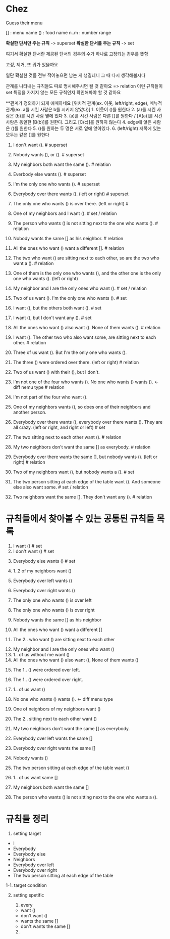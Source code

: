 # Chez
Guess their menu

[] : menu name
() : food name
n..m : number range

**확실한 단서만 주는 규칙** -> superset
**확실한 단서를 주는 규칙** -> set

여기서 확실한 단서란 제공된 단서의 경우의 수가 하나로 고정되는 경우를 뜻함

고정, 제거, 또 뭐가 있을까요

일단 확실한 것들 전부 적어놓으면 남는 게 생길테니 그 때 다시 생각해봅시다

관계를 나타내는 규칙들도 따로 명시해주시면 될 것 같아요 => relation
이런 규칙들이 set 특징을 가지지 않는 모든 규칙인지 확인해봐야 할 것 같아요

**관계가 정의하기 되게 애매하네요 [위치적 관계(ex. 이웃, left/right, edge), 메뉴적 관계(ex. a를 시킨 사람은 b를 시키지 않았다)]
    1. 이웃이 ()를 원한다
    2. (a)를 시킨 사람은 (b)를 시킨 사람 옆에 있다
    3. (a)를 시킨 사람은 다른 []를 원한다 / [A(a)]를 시킨 사람은 동일한 [B(b)]를 원한다. 그리고 [C(c)]를 원하지 않는다
    4. edge에 앉은 사람은 ()를 원한다
    5. ()를 원하는 두 명은 서로 옆에 앉아있다.
    6. (left/right) 저쪽에 있는 모두는 같은 []를 원한다

1. I don't want (). <!-- 자신 1 음식 제거 --> # superset
2. Nobody wants (), or (). <!-- 모든 인원 2 음식 제거 --> # superset
3. My neighbors both want the same (). <!-- 양 옆 사람 동일 음식  --> # relation
4. Everbody else wants (). <!-- 자기 자신 제외 모두 1 음식 고정 --> # superset
5. I'm the only one who wants (). <!-- 자신만 이 음식을 원함, 나머지는 싫어함 --> # superset 

6. Everybody over there wants (). (left or right)   <!-- 최소 1 명, 최대 5명의 메뉴 고정 --> # superset
7. The only one who wants () is over there. (left or right) <!--  -->   # 
8. One of my neighbors and I want (). <!-- 옆 사람 중 1 명과 자신의 음식 고정 --> # set / relation
9. The person who wants () is not sitting next to the one who wants (). <!--  --> # relation
10. Nobody wants the same [] as his neighbor. <!-- --> # relation

11. All the ones who want () want a different []. <!-- --> # relation
12. The two who want () are sitting next to each other, so are the two who want a (). <!-- --> # relation
13. One of them is the only one who wants (), and the other one is the only one who wants (). (left or right) <!-- --> 
14. My neighbor and I are the only ones who want (). <!-- --> # set / relation
15. Two of us want (). I'm the only one who wants (). <!-- --> # set 

16. I want (), but the others both want (). <!-- --> # set
17. I want (), but I don't want any (). <!-- --> # set
18. All the ones who want () also want (). None of them wants (). <!-- --> # relation
19. I want (). The other two who also want some, are sitting next to each other. <!-- --> # relation
20. Three of us want (). But I'm the only one who wants (). <!-- -->

21. The three () were ordered over there. (left or right) <!-- --> # relation
22. Two of us want () with their (), but I don't. <!-- -->
23. I'm not one of the four who wants (). No one who wants () wants (). <- diff nemu type <!-- --> # relation
24. I'm not part of the four who want (). <!-- -->
25. One of my neighbors wants (), so does one of their neighbors and another person. <!--  --> 

26. Everybody over there wants (), everybody over there wants (). They are all crazy. (left or right, and right or left) <!-- --> # set
27. The two sitting next to each other want (). <!-- --> # relation
28. My two neighbors don't want the same [] as everybody. <!-- --> # relation
29. Everybody over there wants the same [], but nobody wants (). (left or right)<!-- --> # relation
30. Two of my neighbors want (), but nobody wants a (). <!-- -->    # set

31. The two person sitting at each edge of the table want (). And someone else also want some. <!-- --> # set / relation
32. Two neighbors want the same []. They don't want any (). <!-- 여기서 neighbors는 My neighbor가 아니므로 자신을 제외한 모든 사람 포함가능 --> # relation
 



# 규칙들에서 찾아볼 수 있는 공통된 규칙들 목록

1. I want ()  # set
2. I don't want ()  # set
<!-- I'm the only one who wants a () = 1, 3 -->
3. Everybody else wants ()  # set
4. 1..2 of my neighbors want ()
5. Everybody over left wants ()

6. Everybody over right wants ()
7. The only one who wants () is over left
8. The only one who wants () is over right
9. Nobody wants the same [] as his neighbor
10. All the ones who want () want a different []

11. The 2.. who want () are sitting next to each other
<!-- One of them is the only one who wants (), and the other one is the only one who wants (). (left or right) = 7, 8-->
12. My neighbor and I are the only ones who want ()
13. 1.. of us without me want ()
14. All the ones who want () also want (), None of them wants ()
<!-- I want (). The other two who also want some, are sitting next to each other. = 1, 11 -->
<!-- Three of us want (). But I'm the only one who wants (). = 13, 1, 3-->
15. The 1.. () were ordered over left.

16. The 1.. () were ordered over right.
17. 1.. of us want ()
18. No one who wants () wants (). <- diff menu type
19. One of neighbors of my neighbors want ()
20. The 2.. sitting next to each other want ()

21. My two neighbors don't want the same [] as everybody.
22. Everybody over left wants the same []
23. Everybody over right wants the same []
24. Nobody wants ()
<!-- Two of my neighbors want (), but nobody wants a (). = 4, 24 -->
25. The two person sitting at each edge of the table want ()

26. 1.. of us want same []
27. My neighbors both want the same []
28. The person who wants () is not sitting next to the one who wants a ().


# 규칙들 정리

1. setting target

- I
- Everybody
- Everybody else
- Neighbors 
- Everybody over left
- Everybody over right
- The two person sitting at each edge of the table

1-1. target condition


<!-- - All the ones who want () -->

2. setting spetific

    1. every
    - want ()
    - don't want ()
    - wants the same []
    - don't wants the same []

    2. 
